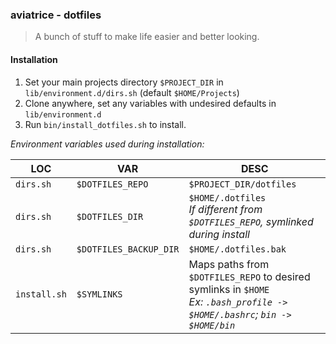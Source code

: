 ### aviatrice - dotfiles
>A bunch of stuff to make life easier and better looking.

#### Installation
<ol>
    <li>Set your main projects directory <code>$PROJECT_DIR</code> in <code>lib/environment.d/dirs.sh</code> (default <code>$HOME/Projects</code>)</li>
    <li>Clone anywhere, set any variables with undesired defaults in <code>lib/environment.d</code></li>
    <li>Run <code>bin/install_dotfiles.sh</code> to install.</li>
</ol>

<i>Environment variables used during installation:</i>

| LOC          | VAR                    | DESC                                                                                                                               |
|--------------|------------------------|------------------------------------------------------------------------------------------------------------------------------------|
| `dirs.sh`    | `$DOTFILES_REPO`       | `$PROJECT_DIR/dotfiles`                                                                                                            |
| `dirs.sh`    | `$DOTFILES_DIR`        | `$HOME/.dotfiles`<br><i>If different from `$DOTFILES_REPO`, symlinked during install</i>                                           |
| `dirs.sh`    | `$DOTFILES_BACKUP_DIR` | `$HOME/.dotfiles.bak`                                                                                                              |
| `install.sh` | `$SYMLINKS`            | Maps paths from `$DOTFILES_REPO` to desired symlinks in `$HOME`<br><i>Ex: `.bash_profile -> $HOME/.bashrc`; `bin -> $HOME/bin`</i> |
